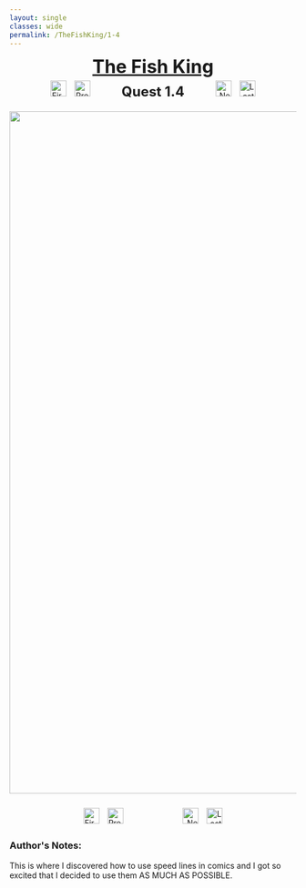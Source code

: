 ```yaml
---
layout: single
classes: wide
permalink: /TheFishKing/1-4
---
```

<div style="text-align:center">
    <a href="/TheFishKing/" style="text-decoration:none; color:inherit">
        <font size="6"><b><u> The Fish King </u></b></font>
    </a>
</div>
<div style="text-align:center">
    <a href="/TheFishKing/titlepage" style="text-decoration:none">
        <img style="height:28px; text-align:left; margin:1%" src="/assets/Misc/first.PNG" alt="First">
    </a>
    <a href="/TheFishKing/1-3" style="text-decoration:none">
        <img style="height:28px; text-align:left; margin-left:1%; margin-right:10%" src="/assets/Misc/prev.PNG" alt="Previous">
    </a>
    <font size="5"><b>Quest 1.4</b></font>
    <a href="/TheFishKing/1-5" style="text-decoration:none">
        <img style="height:28px; text-align:right; margin-left:10%; margin-right:1%" src="/assets/Misc/next.PNG" alt="Next">
    </a>
    <a href="/TheFishKing/last" style="text-decoration:none">
        <img style="height:28px; text-align:right; margin:1%" src="/assets/Misc/last.PNG" alt="Last">
    </a>
</div>

<div style="text-align:center; padding-top:20px;padding-bottom:20px">
    <img style="width:1200px" src="/assets/TheFishKing/4.PNG" alt="The Fish King">
</div>

<div style="text-align:center">
    <a href="/TheFishKing/titlepage" style="text-decoration:none">
        <img style="height:28px; text-align:left; margin:1%" src="/assets/Misc/first.PNG" alt="First">
    </a>
    <a href="/TheFishKing/1-3" style="text-decoration:none">
        <img style="height:28px; text-align:left; margin-left:1%; margin-right:10%" src="/assets/Misc/prev.PNG" alt="Previous">
    </a>
    <a href="/TheFishKing/1-5" style="text-decoration:none">
        <img style="height:28px; text-align:right; margin-left:10%; margin-right:1%" src="/assets/Misc/next.PNG" alt="Next">
    </a>
    <a href="/TheFishKing/last" style="text-decoration:none">
        <img style="height:28px; text-align:right; margin:1%" src="/assets/Misc/last.PNG" alt="Last">
    </a>
</div>

<h3> Author's Notes:</h3>

This is where I discovered how to use speed lines in comics and I got so excited that I decided 
to use them AS MUCH AS POSSIBLE. 

